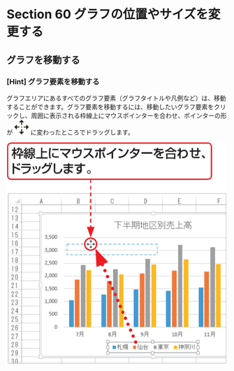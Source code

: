 # Section 60 グラフの位置やサイズを変更する

## グラフを移動する

### [Hint] グラフ要素を移動する

グラフエリアにあるすべてのグラフ要素（グラフタイトルや凡例など）は、移動することができます。グラフ要素を移動するには、移動したいグラフ要素をクリックし、周囲に表示される枠線上にマウスポインターを合わせ、ポインターの形が ![](icon_pointer7.png) に変わったところでドラッグします。

![hint](003.png)
